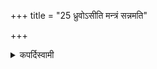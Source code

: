 +++
title = "25 ध्रुवोऽसीति मन्त्रं सन्नमति"

+++

<details><summary>कपर्दिस्वामी</summary>


<details>

<details><summary>हरदत्तः</summary>


<details>

<details><summary>Müller</summary>

At the time when the meal is to be cleansed, one cleanses the grains.

#####  Commentary

This takes place after the caru-pot has been put on. The taṇḍulas are the unhusked grains, piṣṭa is the ground flour. In Sanskrit a distinction is made between śasya, the corn in the field, dhānya, corn with the husk, taṇḍula, grains without husks, anna, roasted grains.
</details>

<details><summary>थिते</summary>

ध्रुवोऽसीति मन्त्रं सन्नमति २५
</details>
